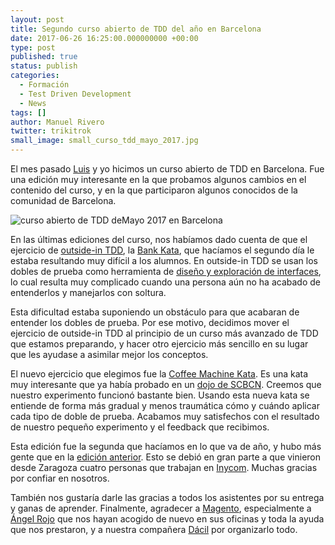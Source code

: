 ```yaml
---
layout: post
title: Segundo curso abierto de TDD del año en Barcelona
date: 2017-06-26 16:25:00.000000000 +00:00
type: post
published: true
status: publish
categories:
  - Formación
  - Test Driven Development
  - News
tags: []
author: Manuel Rivero
twitter: trikitrok
small_image: small_curso_tdd_mayo_2017.jpg
---
```


El mes pasado [Luis](https://twitter.com/luisrovirosa?lang=en) y yo hicimos un curso abierto de TDD en Barcelona. Fue una edición muy interesante en la que probamos algunos cambios en el contenido del curso, y en la que participaron algunos conocidos de la comunidad de Barcelona.

<img src="/assets/curso_tdd_mayo_2017.jpg" alt="curso abierto de TDD deMayo 2017 en Barcelona"/>

En las últimas ediciones del curso, nos habíamos dado cuenta de que el ejercicio de [outside-in TDD](http://coding-is-like-cooking.info/2013/04/outside-in-development-with-double-loop-tdd/), la [Bank Kata](https://github.com/sandromancuso/Bank-kata), que hacíamos el segundo día le estaba resultando muy difícil a los alumnos. En outside-in TDD se usan los dobles de prueba como herramienta de [diseño y exploración de interfaces](http://garajeando.blogspot.com.es/2015/08/contract-tests-for-interfaces.html), lo cual resulta muy complicado cuando una persona aún no ha acabado de entenderlos y manejarlos con soltura. 

Esta dificultad estaba suponiendo un obstáculo para que acabaran de entender los dobles de prueba. Por ese motivo, decidimos mover el ejercicio de outside-in TDD al principio de un curso más avanzado de TDD que estamos preparando, y hacer otro ejercicio más sencillo en su lugar que les ayudase a asimilar mejor los conceptos.

El nuevo ejercicio que elegimos fue la [Coffee Machine Kata](http://simcap.github.io/coffeemachine/). Es una kata muy interesante que ya había probado en un [dojo de SCBCN](https://www.meetup.com/Barcelona-Software-Craftsmanship/events/232878806/). Creemos que nuestro experimento funcionó bastante bien. Usando esta nueva kata se entiende de forma más gradual y menos traumática cómo y cuándo aplicar cada tipo de doble de prueba. Acabamos muy satisfechos con el resultado de nuestro pequeño experimento y el feedback que recibimos.

Esta edición fue la segunda que hacíamos en lo que va de año, y hubo más gente que en la [edición anterior](/2017/01/curso-abierto-tdd-en-bcn). Esto se debió en gran parte a que vinieron desde Zaragoza cuatro personas que trabajan en [Inycom](http://www.inycom.es/). Muchas gracias por confiar en nosotros.

También nos gustaría darle las gracias a todos los asistentes por su entrega y ganas de aprender. Finalmente, agradecer a [Magento](https://twitter.com/magento), especialmente a [Ángel Rojo](https://twitter.com/rojoangel) que nos hayan acogido de nuevo en sus oficinas y toda la ayuda que nos prestaron, y a nuestra compañera [Dácil](/2017/05/dacil-casanova-se-une-a-codesai) por organizarlo todo.
